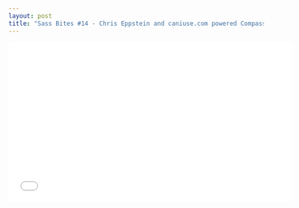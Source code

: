 ```yaml
---
layout: post
title: "Sass Bites #14 - Chris Eppstein and caniuse.com powered Compass"
---
```


<iframe width='560' height='315' src='//www.youtube.com/embed/7FHNgWX3RNo' frameborder='0' allowfullscreen></iframe>